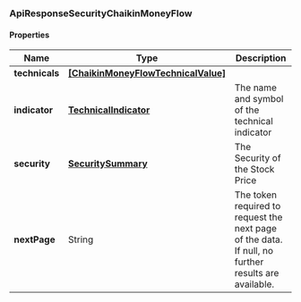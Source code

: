 
[//]: # (CLASS:ApiResponseSecurityChaikinMoneyFlow)

[//]: # (KIND:object)

### ApiResponseSecurityChaikinMoneyFlow

#### Properties

[//]: # (START_DEFINITION)

Name | Type | Description
------------ | ------------- | -------------
**technicals** | [**[ChaikinMoneyFlowTechnicalValue]**](ChaikinMoneyFlowTechnicalValue.md) |  &nbsp;
**indicator** | [**TechnicalIndicator**](TechnicalIndicator.md) | The name and symbol of the technical indicator &nbsp;
**security** | [**SecuritySummary**](SecuritySummary.md) | The Security of the Stock Price &nbsp;
**nextPage** | String | The token required to request the next page of the data. If null, no further results are available. &nbsp;

[//]: # (END_DEFINITION)


[//]: # (CONTAINED_CLASS:ChaikinMoneyFlowTechnicalValue)


[//]: # (CONTAINED_CLASS:TechnicalIndicator)


[//]: # (CONTAINED_CLASS:SecuritySummary)





